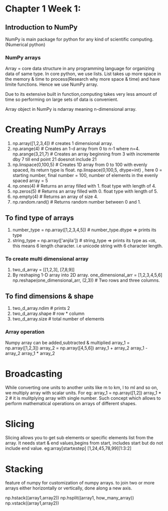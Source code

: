 # Chapter 1 Week 1:

## Introduction to NumPy
NumPy is main package for python for any kind of scientific computing.(Numerical python)

### NumPy arrays
Array = core data structure in any programming language for organizing data of same type. In core python, we use lists. List takes up more space in the memory & time to process(Research why more space & time) and have limite functions. Hence we use NumPy array.

Due to its extensive built in function,computing takes very less amount of time so performing on large sets of data is convenient.

Array object in NumPy is ndarray meaning n-dimensional array.

# Creating NumPy Arrays

1. np.array([1,2,3,4]) # creates 1 dimensional array.
2. np.arange(4) # Creates an 1-d array from 0 to n-1 where n=4.
   np.arange(3,21,7) # Creates an array beginning from 3 with incremente dby 7 till end point 21 doesnot include 21
3. np.linspace(0,100,5) # Creates 1D array from 0 to 100 with evenly spaced, its return type  is  float. np.linspace(0,100,5, dtype=int) , here 0 = starting number, final number = 100, number of elements in the evenly spaced array = 5 
4. np.ones(4) # Returns an array filled with 1. float type with length of 4.
5. np.zeros(5) # Returns an array filled with 0. float type with length of 5.
6. np.empty(4) # Returns an array of size 4.
7. np.random.rand() # Returns random number between 0 and 1. 

## To find type of arrays
1. number_type = np.array([1,2,3,4,5]) # number_type.dtype => prints its type
2. string_type = np.array(['anjila']) # string_type => prints its type as ```<U6```, this means 6 length character. i.e unicode string with 6 character length.

### To create multi dimensional array
1. two_d_array = [[1,2,3], [7,8,9]]
2. By reshaping 1-D array into 2D array.
one_dimensional_arr = [1,2,3,4,5,6]
 np.reshape(one_dimensional_arr, (2,3))  # Two rows and three columns.

## To find dimensions & shape
1. two_d_array.ndim # prints 2
2. two_d_array.shape # row * column
3. two_d_array.size # total number of elements

### Array operation
Numpy array can be added,subtracted & multiplied
array_1 = np.array([1,2,3])
array_2 = np.array([4,5,6])
array_1 + array_2
array_1 - array_2
array_1 * array_2

# Broadcasting

While converting one units to another units like m to  km, l to ml and so on, we multiply array with scalar units. For eg:
array_1 = np.array([1,2])
array_1 * 2 # it is mulitplying array with single number. Such concept which allows to perform mathematical operations on arrays of different shapes.


# Slicing 
Slicing allows you to get sub elements or specific elements list from the array. It needs start & end values,begins from start, includes start but do not include end value. eg:array[start:end:step]
[1,24,45,78,99][1:3:2]

# Stacking
feature of numpy for customization of numpy arrays. to join two or more arrays either horizontally or vertically, done along a new axis.


np.hstack((array1,array2))
np.hsplit((array1, how_many_array))
np.vstack((array1,array2))



